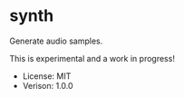 # synth

Generate audio samples.

This is experimental and a work in progress!

* License: MIT
* Verison: 1.0.0
